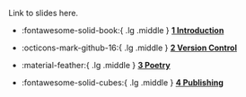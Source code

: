Link to slides here.

<div class="grid cards" markdown>

-   :fontawesome-solid-book:{ .lg .middle } [__1 Introduction__]()

-   :octicons-mark-github-16:{ .lg .middle } [__2 Version Control__]()

-   :material-feather:{ .lg .middle } [__3 Poetry__]()

-   :fontawesome-solid-cubes:{ .lg .middle } [__4 Publishing__]()

</div>